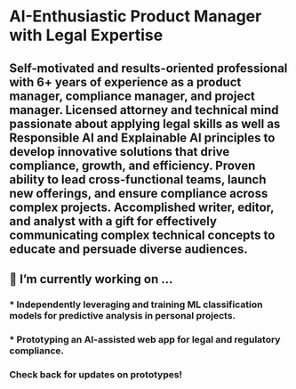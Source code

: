 # AI-Enthusiastic Product Manager with Legal Expertise
## Self-motivated and results-oriented professional with 6+ years of experience as a product manager, compliance manager, and project manager. Licensed attorney and technical mind passionate about applying legal skills as well as Responsible AI and Explainable AI principles to develop innovative solutions that drive compliance, growth, and efficiency. Proven ability to lead cross-functional teams, launch new offerings, and ensure compliance across complex projects. Accomplished writer, editor, and analyst with a gift for effectively communicating complex technical concepts to educate and persuade diverse audiences. 

## 🔭 I’m currently working on ...
### * Independently leveraging and training  ML classification models for predictive analysis in personal projects.
### * Prototyping an AI-assisted web app for legal and regulatory compliance.

### Check back for updates on prototypes!


<!--
**marshall-slaybod/marshall-slaybod** is a ✨ _special_ ✨ repository because its `README.md` (this file) appears on your GitHub profile.

Here are some ideas to get you started:

- 🔭 I’m currently working on ...
- 🌱 I’m currently learning ...
- 👯 I’m looking to collaborate on ...
- 🤔 I’m looking for help with ...
- 💬 Ask me about ...
- 📫 How to reach me: ...
- 😄 Pronouns: ...
- ⚡ Fun fact: ...
-->
